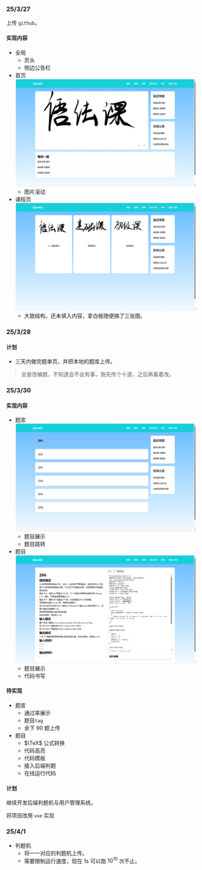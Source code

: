 ### 25/3/27
上传 `github`。
#### 实现内容
- 全局
    - 页头
    - 侧边公告栏
- 首页
    ![首页图片](./photo/首页.png)
    - 图片滚动
- 课程页
    ![课程页展示](./photo/课程页.png)
    - 大致结构，还未填入内容，拿白板随便搞了三张图。

### 25/3/28
#### 计划
- 三天内做完题单页，并把本地的题库上传。
> 全是改编题，不知道会不会有事，我先传个十道，之后再看着改。

### 25/3/30
#### 实现内容
- 题库
    ![题库展示](./photo/题库.png)
    - 题目展示
    - 题目跳转
- 题目
    ![题目页](./photo/题目展示.png)
    - 题目展示
    - 代码书写
#### 待实现
- 题库
    - 通过率展示
    - 题目`tag`
    - 余下 $90$ 题上传
- 题目
    - $\TeX$ 公式转换
    - 代码高亮
    - 代码模板
    - 接入后端判题
    - 在线运行代码
#### 计划
继续开发后端判题机与用户管理系统。

将项目改用 `vue` 实现

### 25/4/1
- 判题机
    - 将一一对应的判题机上传。
    - 需要限制运行速度，现在 1s 可以跑 $10^{10}$ 次不止。
